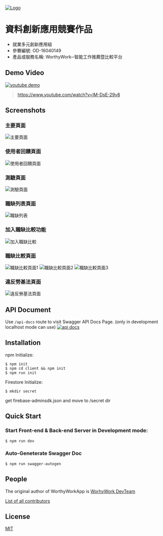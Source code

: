 [![Logo](https://opendata-contest.tca.org.tw/Images/banner_1920x1080bg_2022.jpg)](https://opendata-contest.tca.org.tw/)
# 資料創新應用競賽作品
- 就業多元創新應用組
- 參賽編號: OD-16040149	
- 產品或服務名稱: WorthyWork─智能工作推薦暨比較平台
## Demo Video
[![youtube demo](./img/demo.gif)](https://www.youtube.com/watch?v=IM-DsE-29v8)
> https://www.youtube.com/watch?v=IM-DsE-29v8
## Screenshots
### 主要頁面
![主要頁面](./img/demo1.png)
### 使用者回饋頁面
![使用者回饋頁面](./img/demo3.png)
### 測驗頁面
![測驗頁面](./img/demo2.png)
### 職缺列表頁面
![職缺列表](./img/demo4.png)
### 加入職缺比較功能
![加入職缺比較](./img/demo5.png)
### 職缺比較頁面
![職缺比較頁面1](./img/demo6.png)
![職缺比較頁面2](./img/demo8.png)
![職缺比較頁面3](./img/demo9.png)
### 違反勞基法頁面
![違反勞基法頁面](./img/demo7.png)
## API Document
Use `/api-docs` route to visit Swagger API Docs Page.
(only in development localhost mode can use)
[![api docs](./img/api-docs.png)]()
## Installation

npm Initialize:
```console
$ npm init
$ npm cd client && npm init
$ npm run init
```

Firestore Initialize:
```console
$ mkdir secret
```
get firebase-adminsdk.json and move to /secret dir

## Quick Start

### Start Front-end & Back-end Server in Development mode:
```console
$ npm run dev
```

### Auto-Geneterate Swagger Doc
```console
$ npm run swagger-autogen
```
## People

The original author of WorthyWorkApp is [WorhyWork DevTeam](https://github.com/WorthyWork)

[List of all contributors](https://github.com/WorthyWork/WorthyWorkApp/graphs/contributorss)

## License

  [MIT](LICENSE)
